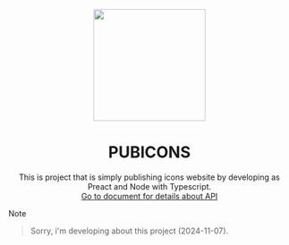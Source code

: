 <div align="center">
  <img width="200px" src="https://github.com/user-attachments/assets/58a7b31e-aa9f-4348-89be-b7b7f48196fa">
  <h1>PUBICONS</h1>
  <span>This is project that is simply publishing icons website by developing as Preact and Node with Typescript.</span><br>
  <a href="https://pubicons.com">Go to document for details about API</a>
</div>

> [!NOTE]
> > Sorry, i'm developing about this project (2024-11-07).
